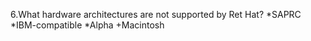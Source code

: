 6.What hardware architectures are not supported by Ret Hat? 
*SAPRC 
*IBM-compatible 
*Alpha 
+Macintosh
